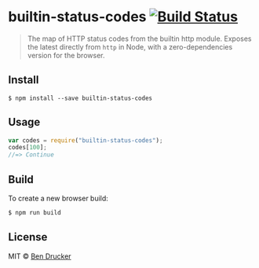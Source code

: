 # builtin-status-codes [![Build Status](https://travis-ci.org/bendrucker/builtin-status-codes.svg?branch=master)](https://travis-ci.org/bendrucker/builtin-status-codes)

> The map of HTTP status codes from the builtin http module. Exposes the latest directly from `http` in Node, with a zero-dependencies version for the browser.

## Install

```
$ npm install --save builtin-status-codes
```

## Usage

```js
var codes = require("builtin-status-codes");
codes[100];
//=> Continue
```

## Build

To create a new browser build:

```sh
$ npm run build
```

## License

MIT © [Ben Drucker](http://bendrucker.me)
